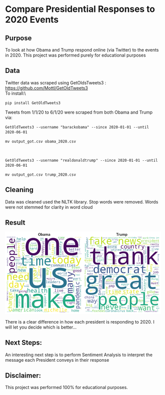 # Compare Presidential Responses to 2020 Events 

## Purpose
To look at how Obama and Trump respond online (via Twitter) to the events in 2020. This project was performed purely for educational purposes 

## Data 
Twitter data was scraped using GetOldsTweets3 : https://github.com/Mottl/GetOldTweets3 \
To install:\

```
pip install GetOldTweets3
```
Tweets from 1/1/20 to 6/1/20 were scraped from both Obama and Trump via:
```
GetOldTweets3 --username "barackobama" --since 2020-01-01 --until 2020-06-01
```
```
mv output_got.csv obama_2020.csv
```
<br>

```
GetOldTweets3 --username "realdonaldtrump" --since 2020-01-01 --until 2020-06-01
```
```
mv output_got.csv trump_2020.csv
```

## Cleaning 
Data was cleaned used the NLTK library. Stop words were removed. Words were not stemmed for clarity in word cloud 

## Result 
![](compare_wordcloud.png)

There is a clear difference in how each president is responding to 2020. I will let you decide which is better...


## Next Steps: 
An interesting next step is to perform Sentiment Analysis to interpret the message each President conveys in their response

## Disclaimer: 
This project was performed 100% for educational purposes. 
